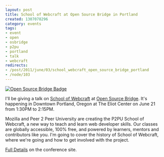 ```yaml
--- 
layout: post
title: School of Webcraft at Open Source Bridge in Portland
created: 1307078296
category: events
tags:
- event
- open
- osbridge
- p2pu
- portland
- talk
- webcraft
redirects:
- /post/2011/june/03/school_webcraft_open_source_bridge_portland
- /node/103
---
```

[![Open Source Bridge Badge](http://opensourcebridge.org/badges/2011/speak125.png)](http://opensourcebridge.org/sessions/62)

I'll be giving a talk on [School of Webcraft](http://p2pu.org/webcraft) at [Open Source Bridge](http://osbridge.org). It's happening in Downtown Portland, Oregon at The Eliot Center on June 21 from 1:30PM to 2:15PM.

Mozilla and Peer 2 Peer University are creating the P2PU School of Webcraft, a new way to teach and learn web developer skills. Our classes are globally accessible, 100% free, and powered by learners, mentors and contributors like you. I'm going to cover the history of School of Webcraft, where we're going and how to get involved with the project.

[Full Details](http://opensourcebridge.org/sessions/624) on the conference site.
